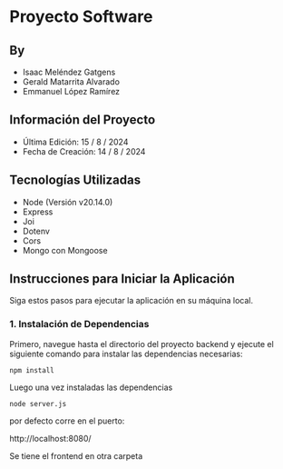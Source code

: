 # Proyecto Software

## By

- Isaac Meléndez Gatgens
- Gerald Matarrita Alvarado
- Emmanuel López Ramírez 

## Información del Proyecto

- Última Edición: 15 / 8 / 2024
- Fecha de Creación: 14 / 8 / 2024

## Tecnologías Utilizadas

- Node (Versión v20.14.0)
- Express
- Joi
- Dotenv
- Cors
- Mongo con Mongoose

## Instrucciones para Iniciar la Aplicación

Siga estos pasos para ejecutar la aplicación en su máquina local.

### 1. Instalación de Dependencias

Primero, navegue hasta el directorio del proyecto backend y ejecute el siguiente comando para instalar las dependencias necesarias:

```
npm install
```

Luego una vez instaladas las dependencias

```
node server.js
```

por defecto corre en el puerto:

http://localhost:8080/

Se tiene el frontend en otra carpeta  